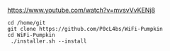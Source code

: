 https://www.youtube.com/watch?v=mvsvVvKENj8

```
cd /home/git
git clone https://github.com/P0cL4bs/WiFi-Pumpkin
cd WiFi-Pumpkin
 ./installer.sh --install
```